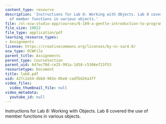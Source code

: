 ```yaml
---
content_type: resource
description: 'Instructions for Lab 8: Working with Objects. Lab 8 covered the use
  of member functions in various objects.'
file: /ol-ocw-studio-app/courses/6-189-a-gentle-introduction-to-programming-using-python-january-iap-2008/42fc2a54dbb8983e0be8cadfbd26a3ff_lab8.pdf
file_size: 19022
file_type: application/pdf
learning_resource_types:
- Assignments
license: https://creativecommons.org/licenses/by-nc-sa/4.0/
ocw_type: OCWFile
parent_title: Assignments
parent_type: CourseSection
parent_uid: 647ec78d-ce25-991a-1d58-c5306ef23f53
resourcetype: Document
title: lab8.pdf
uid: 42fc2a54-dbb8-983e-0be8-cadfbd26a3ff
video_files:
  video_thumbnail_file: null
video_metadata:
  youtube_id: null
---
```

Instructions for Lab 8: Working with Objects. Lab 8 covered the use of member functions in various objects.